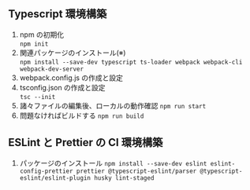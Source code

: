 ## Typescript 環境構築

1. npm の初期化  
   `npm init`
2. 関連パッケージのインストール(※)  
   `npm install --save-dev typescript ts-loader webpack webpack-cli webpack-dev-server`
3. webpack.config.js の作成と設定
4. tsconfig.json の作成と設定  
   `tsc --init`
5. 諸々ファイルの編集後、ローカルの動作確認
   `npm run start`
6. 問題なければビルドする
   `npm run build`

## ESLint と Prettier の CI 環境構築

1. パッケージのインストール
   `npm install --save-dev eslint eslint-config-prettier prettier @typescript-eslint/parser @typescript-eslint/eslint-plugin husky lint-staged`
